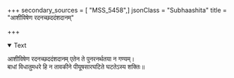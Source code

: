 +++
secondary_sources = [ "MSS_5458",]
jsonClass = "Subhaashita"
title = "आशीविषेण रदनच्छददंशदानम्"

+++

<details open><summary>Text</summary>

आशीविषेण रदनच्छददंशदानम् एतेन ते पुनरनर्थतया न गण्यम्।  
बाधां विधातुमधरे हि न तावकीने पीयूषसारघटिते घटतेऽस्य शक्तिः॥
</details>
